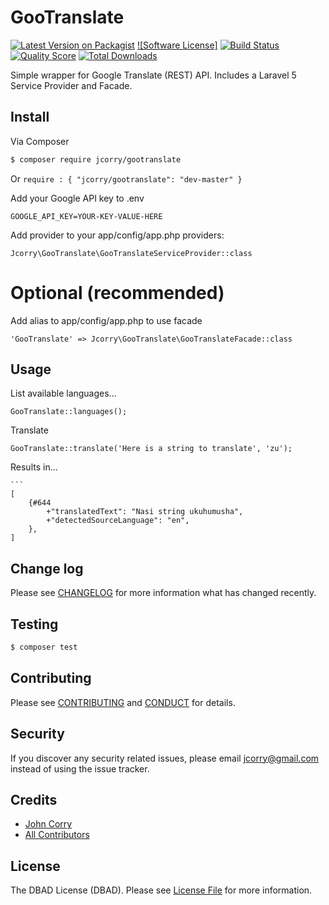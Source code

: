 # GooTranslate

[![Latest Version on Packagist][ico-version]][link-packagist]
[![Software License]](LICENSE.md)
[![Build Status][ico-travis]][link-travis]
[![Quality Score][ico-code-quality]][link-code-quality]
[![Total Downloads][ico-downloads]][link-downloads]

Simple wrapper for Google Translate (REST) API. Includes a Laravel 5 Service Provider and Facade.

## Install

Via Composer

``` bash
$ composer require jcorry/gootranslate
```
Or
    ```
    require : {
        "jcorry/gootranslate": "dev-master"
    }
    ```
    
Add your Google API key to .env
    
    GOOGLE_API_KEY=YOUR-KEY-VALUE-HERE
    
Add provider to your app/config/app.php providers:
    
    Jcorry\GooTranslate\GooTranslateServiceProvider::class

Optional (recommended)
======================

Add alias to app/config/app.php to use facade

    'GooTranslate' => Jcorry\GooTranslate\GooTranslateFacade::class

## Usage

List available languages...

    GooTranslate::languages();
    
Translate

    GooTranslate::translate('Here is a string to translate', 'zu');
    
Results in...

    ```
    [
        {#644
            +"translatedText": "Nasi string ukuhumusha",
            +"detectedSourceLanguage": "en",
        },
    ]


## Change log

Please see [CHANGELOG](CHANGELOG.md) for more information what has changed recently.

## Testing

``` bash
$ composer test
```

## Contributing

Please see [CONTRIBUTING](CONTRIBUTING.md) and [CONDUCT](CONDUCT.md) for details.

## Security

If you discover any security related issues, please email jcorry@gmail.com instead of using the issue tracker.

## Credits

- [John Corry][link-author]
- [All Contributors][link-contributors]

## License

The DBAD License (DBAD). Please see [License File](LICENSE.md) for more information.

[ico-version]: https://img.shields.io/packagist/v/Jcorry/GooTranslate.svg?style=flat-square
[ico-travis]: https://img.shields.io/travis/Jcorry/GooTranslate/master.svg?style=flat-square
[ico-scrutinizer]: https://img.shields.io/scrutinizer/coverage/g/Jcorry/GooTranslate.svg?style=flat-square
[ico-code-quality]: https://img.shields.io/scrutinizer/g/Jcorry/GooTranslate.svg?style=flat-square
[ico-downloads]: https://img.shields.io/packagist/dt/Jcorry/GooTranslate.svg?style=flat-square

[link-packagist]: https://packagist.org/packages/Jcorry/GooTranslate
[link-travis]: https://travis-ci.org/Jcorry/GooTranslate
[link-scrutinizer]: https://scrutinizer-ci.com/g/Jcorry/GooTranslate/code-structure
[link-code-quality]: https://scrutinizer-ci.com/g/Jcorry/GooTranslate
[link-downloads]: https://packagist.org/packages/Jcorry/GooTranslate
[link-author]: https://github.com/:author_username
[link-contributors]: ../../contributors
